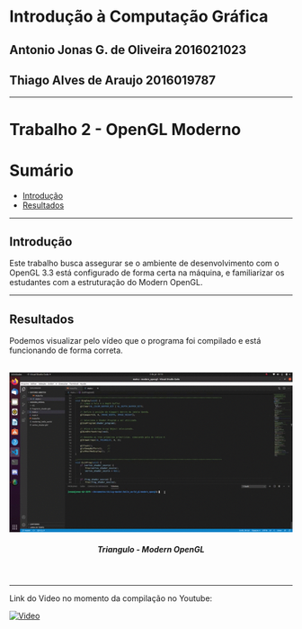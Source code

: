 # Introdução à Computação Gráfica

## Antonio Jonas G. de Oliveira 2016021023
## Thiago Alves de Araujo	2016019787

---

# Trabalho 2 - OpenGL Moderno

# Sumário
* [Introdução](#introdução)
* [Resultados](#resultados)

---

## Introdução

Este trabalho busca assegurar se o ambiente de desenvolvimento com o OpenGL 3.3 está configurado de forma certa na máquina, e familiarizar os estudantes com a estruturação do Modern OpenGL.

---

## Resultados

Podemos visualizar pelo vídeo que o programa foi compilado e está funcionando de forma correta.

<p align="center">
	<br>
	<img src="./imgs/compilacao.gif"/>
	<h5 align="center">Triangulo - Modern OpenGL</h5>
	<br>
</p>

---

Link do Video no momento da compilação no Youtube: 

[![Video](http://img.youtube.com/vi/Qq0Bqiff1ns/0.jpg)](https://youtu.be/Qq0Bqiff1ns "Video")






